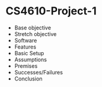 # CS4610-Project-1

- Base objective
- Stretch objective
- Software
- Features
- Basic Setup
- Assumptions
- Premises
- Successes/Failures
- Conclusion